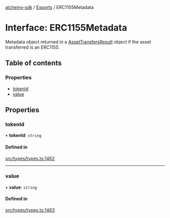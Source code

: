 [alchemy-sdk](../README.md) / [Exports](../modules.md) / ERC1155Metadata

# Interface: ERC1155Metadata

Metadata object returned in a [AssetTransfersResult](AssetTransfersResult.md) object if the asset
transferred is an ERC1155.

## Table of contents

### Properties

- [tokenId](ERC1155Metadata.md#tokenid)
- [value](ERC1155Metadata.md#value)

## Properties

### tokenId

• **tokenId**: `string`

#### Defined in

[src/types/types.ts:1462](https://github.com/alchemyplatform/alchemy-sdk-js/blob/a162d40/src/types/types.ts#L1462)

___

### value

• **value**: `string`

#### Defined in

[src/types/types.ts:1463](https://github.com/alchemyplatform/alchemy-sdk-js/blob/a162d40/src/types/types.ts#L1463)
